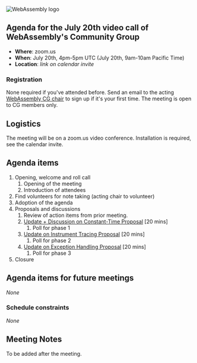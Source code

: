 ![WebAssembly logo](/images/WebAssembly.png)

## Agenda for the July 20th video call of WebAssembly's Community Group

- **Where**: zoom.us
- **When**: July 20th, 4pm-5pm UTC (July 20th, 9am-10am Pacific Time)
- **Location**: *link on calendar invite*

### Registration

None required if you've attended before. Send an email to the acting [WebAssembly CG chair](mailto:webassembly-cg-chair@chromium.org)
to sign up if it's your first time. The meeting is open to CG members only.

## Logistics

The meeting will be on a zoom.us video conference.
Installation is required, see the calendar invite.

## Agenda items

1. Opening, welcome and roll call
    1. Opening of the meeting
    1. Introduction of attendees
1. Find volunteers for note taking (acting chair to volunteer)
1. Adoption of the agenda
1. Proposals and discussions
    1. Review of action items from prior meeting.
    1. [Update + Discussion on Constant-Time Proposal](https://github.com/WebAssembly/constant-time) [20 mins]
        1. Poll for phase 1
    1. [Update on Instrument Tracing Proposal](https://github.com/WebAssembly/instrument-tracing) [20 mins]
        1. Poll for phase 2
    1. [Update on Exception Handling Proposal](https://github.com/WebAssembly/exception-handling) [20 mins]
        1. Poll for phase 3
1. Closure

## Agenda items for future meetings

*None*

### Schedule constraints

*None*

## Meeting Notes

To be added after the meeting.
